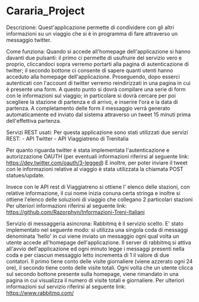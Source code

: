 # Cararia_Project
Descrizione:
	Quest'applicazione permette di condividere con gli altri informazioni su un viaggio 
	che si è in programma di fare attraverso un messaggio twitter.
	
Come funziona:
	Quando si accede all'homepage dell'applicazione si hanno davanti due pulsanti:
	il primo ci permette di usufruire del servizio vero e proprio, cliccandoci sopra verremo
	portarti alla pagina di autenticazione di twitter;
	il secondo bottone ci consente di sapere quanti utenti hanno acceduto alla homepage 
	dell'applicazione.
	Proseguendo, dopo esserci autenticati con l'account di twitter verremo reindirizzati 
	in una pagina in cui è presente una form.
	A questo punto si dovrà compilare una serie di form con le informazioni sul viaggio; in particolare 
	si dovrà cercare per poi scegliere la stazione di partenza e di arrivo, e inserire l'ora e la data di partenza.
	A completamento delle form il messaggio verrà generato automaticamente ed inviato dal sistema attraverso un 
	tweet  15 minuti prima dell'effettiva partenza.
	
Servizi REST usati:
	Per questa applicazione sono stati utilizzati due servizi REST:
	- API Twitter
	- API Viaggiatreno di Trenitalia
	
Per quanto riguarda twitter è stata implementata l'autenticazione e autorizzazione OAUTH (per
	eventuali informazioni riferirsi al seguente link: https://dev.twitter.com/oauth/3-legged)
	E inoltre, per poter inviare il tweet con le informazioni relative al viaggio è stata utilizzata
	la chiamata POST statues/update.

Invece con le API rest di Viaggiatreno si ottiene l' elenco delle stazioni, con relative informazione, il cui nome
inizia conuna certa stringa e inoltre si ottiene l'elenco delle soluzioni di viaggio che collegano 2 particolari stazioni
	Per ulteriori informazioni riferirsi al seguente link: https://github.com/Razorphyn/Informazioni-Treni-Italiani
	
Servizio di messaggeria asincrona:
	Rabbitmq è il servizio scelto. E' stato implementato nel seguente modo: si utilizza una singola coda
	di messaggi denominata 'hello' in cui viene inviato un messaggio ogni qual volta un utente accede 
	all'homepage dell'applicazione. Il server di rabbitmq si attiva all'avvio dell'applicazione ed ogni minuto 
	legge i messaggi presenti nella coda e per ciascun messaggio letto incrementa di 1 il valore di due contatori.
	Il primo tiene conto delle visite giornaliere (viene azzerato ogni 24 ore), il secondo tiene conto delle visite totali.
	Ogni volta che un utente clicca sul secondo bottone presente sulla homepage, viene rimandato in una pagina in cui 
	visualizza il numero di visite totali e giornaliere.
	Per ulteriori informazioni sul servizio riferirsi al seguente link: https://www.rabbitmq.com/
